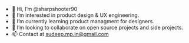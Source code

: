 - 👋 Hi, I’m @sharpshooter90
- 👀 I’m interested in product design & UX engineering.
- 🌱 I’m currently learning product managment for designers. 
- 💞️ I’m looking to collaborate on open source projects and side projects.
- 📫 Contact at sudeep.mp.in@gmail.com

<!---
sharpshooter90/sharpshooter90 is a ✨ special ✨ repository because its `README.md` (this file) appears on your GitHub profile.
You can click the Preview link to take a look at your changes.
--->
